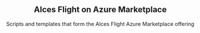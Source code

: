 <div align="center">
    <h2>Alces Flight on Azure Marketplace</h2>
    <p align="center">
        <p>Scripts and templates that form the Alces Flight Azure Marketplace offering</p>
    </p>
</div>
